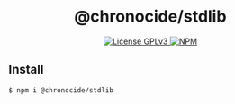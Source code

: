 <div align="center">
  <h1>@chronocide/stdlib</h1>
</div>

<div align="center">
  <a href="/LICENSE">
    <img alt="License GPLv3" src="https://img.shields.io/badge/license-GPLv3-blue.svg" />
  </a>
  <a href="https://www.npmjs.com/package/@chronocide/stdlib">
    <img alt="NPM" src="https://img.shields.io/npm/v/@chronocide/stdlib?label=npm">
  </a>
</div>

## Install

```shell
$ npm i @chronocide/stdlib
```
